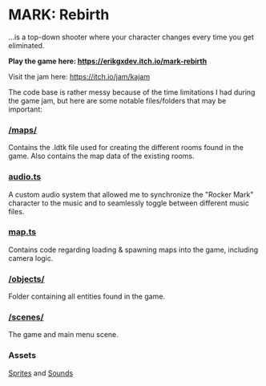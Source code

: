 # MARK: Rebirth

...is a top-down shooter where your character changes every time you get eliminated.

**Play the game here: https://erikgxdev.itch.io/mark-rebirth**

Visit the jam here: https://itch.io/jam/kajam

The code base is rather messy because of the time limitations I had during the game jam,
but here are some notable files/folders that may be important:

### [/maps/](https://github.com/ErikGXDev/kajam-game-2024/tree/main/maps)

Contains the .ldtk file used for creating the different rooms found in the game.
Also contains the map data of the existing rooms.

### [audio.ts](https://github.com/ErikGXDev/kajam-game-2024/blob/main/src/audio.ts)

A custom audio system that allowed me to synchronize the "Rocker Mark" character to the music and to
seamlessly toggle between different music files.

### [map.ts](https://github.com/ErikGXDev/kajam-game-2024/blob/main/src/map.ts)

Contains code regarding loading & spawning maps into the game, including camera logic.

### [/objects/](https://github.com/ErikGXDev/kajam-game-2024/tree/main/src/objects)

Folder containing all entities found in the game.

### [/scenes/](https://github.com/ErikGXDev/kajam-game-2024/tree/main/src/scenes)

The game and main menu scene.

### Assets

[Sprites](https://github.com/ErikGXDev/kajam-game-2024/tree/main/public/sprites)
and
[Sounds](https://github.com/ErikGXDev/kajam-game-2024/tree/main/public/sounds)
